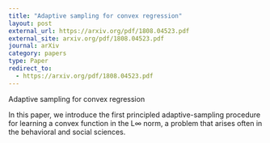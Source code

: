 ```yaml
---
title: "Adaptive sampling for convex regression"
layout: post
external_url: https://arxiv.org/pdf/1808.04523.pdf
external_site: arxiv.org/pdf/1808.04523.pdf
journal: arXiv
category: papers
type: Paper
redirect_to:
  - https://arxiv.org/pdf/1808.04523.pdf
---
```


Adaptive sampling for convex regression

In this paper, we introduce the first principled adaptive-sampling procedure for learning
a convex function in the L∞ norm, a problem that arises often in the behavioral and social
sciences.

